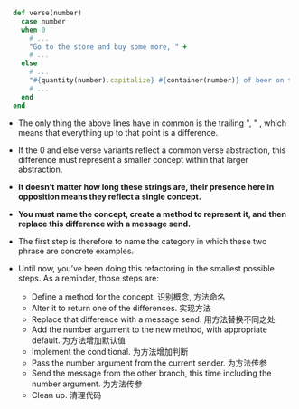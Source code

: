```ruby
  def verse(number)
    case number
    when 0
      # ...
      "Go to the store and buy some more, " +
      # ...
    else
      # ...
      "#{quantity(number).capitalize} #{container(number)} of beer on the wall, " +
      # ...
    end
  end
```

+ The only thing the above lines have in common is the trailing ", " , which means that everything up to that point is a difference.

+ If the 0 and else verse variants reflect a common verse abstraction, this difference must represent a smaller concept within that larger abstraction.

+ **It doesn’t matter how long these strings are, their presence here in opposition means they reflect a single concept.**


+ **You must name the concept, create a method to represent it, and then replace this difference with a message send.**

+ The first step is therefore to name the category in which these two phrase are concrete examples.


+ Until now, you’ve been doing this refactoring in the smallest possible steps. As a reminder, those steps are:
    + Define a method for the concept. 识别概念, 方法命名
    + Alter it to return one of the differences. 实现方法
    + Replace that difference with a message send. 用方法替换不同之处
    + Add the number argument to the new method, with appropriate default. 为方法增加默认值
    + Implement the conditional. 为方法增加判断
    + Pass the number argument from the current sender. 为方法传参
    + Send the message from the other branch, this time including the number argument. 为方法传参
    + Clean up. 清理代码


